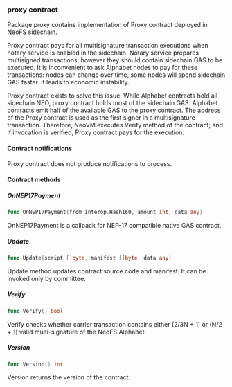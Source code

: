 ### proxy contract



Package proxy contains implementation of Proxy contract deployed in NeoFS sidechain.

Proxy contract pays for all multisignature transaction executions when notary service is enabled in the sidechain. Notary service prepares multisigned transactions, however they should contain sidechain GAS to be executed. It is inconvenient to ask Alphabet nodes to pay for these transactions: nodes can change over time, some nodes will spend sidechain GAS faster. It leads to economic instability.

Proxy contract exists to solve this issue. While Alphabet contracts hold all sidechain NEO, proxy contract holds most of the sidechain GAS. Alphabet contracts emit half of the available GAS to the proxy contract. The address of the Proxy contract is used as the first signer in a multisignature transaction. Therefore, NeoVM executes Verify method of the contract; and if invocation is verified, Proxy contract pays for the execution.

#### Contract notifications

Proxy contract does not produce notifications to process.

#### Contract methods

##### OnNEP17Payment

```go
func OnNEP17Payment(from interop.Hash160, amount int, data any)
```

OnNEP17Payment is a callback for NEP\-17 compatible native GAS contract.

##### Update

```go
func Update(script []byte, manifest []byte, data any)
```

Update method updates contract source code and manifest. It can be invoked only by committee.

##### Verify

```go
func Verify() bool
```

Verify checks whether carrier transaction contains either \(2/3N \+ 1\) or \(N/2 \+ 1\) valid multi\-signature of the NeoFS Alphabet.

##### Version

```go
func Version() int
```

Version returns the version of the contract.

